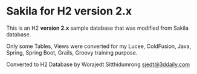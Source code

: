 # Sakila for H2 version 2.x

This is an H2 **version 2.x** sample database that was modified from Sakila database.

Only some Tables, Views were converted for my Lucee, ColdFusion, Java, Spring, Spring Boot, Grails, Groovy training purpose.

Converted to H2 Database by Worajedt Sitthidumrong <sjedt@3ddaily.com>
